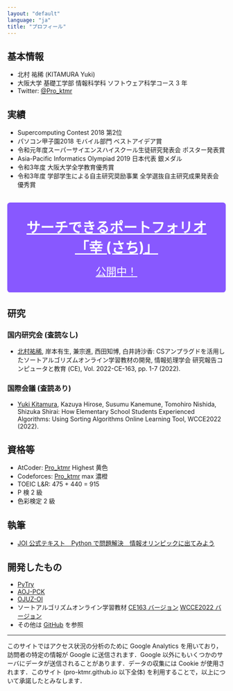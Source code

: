 ```yaml
---
layout: "default"
language: "ja"
title: "プロフィール"
---
```


## 基本情報

- 北村 祐稀 (KITAMURA Yuki)
- 大阪大学 基礎工学部 情報科学科 ソフトウェア科学コース 3 年
- Twitter: [@Pro_ktmr](https://twitter.com/Pro_ktmr)

## 実績

- Supercomputing Contest 2018 第2位
- パソコン甲子園2018 モバイル部門 ベストアイデア賞
- 令和元年度スーパーサイエンスハイスクール生徒研究発表会 ポスター発表賞
- Asia-Pacific Informatics Olympiad 2019 日本代表 銀メダル
- 令和3年度 大阪大学全学教育優秀賞
- 令和3年度 学部学生による自主研究奨励事業 全学選抜自主研究成果発表会 優秀賞

<style>
  .sachi {
    display: block;
    margin: 2rem 0;
    padding: 2rem;
    background: #8858ff;
    color: white;
    text-align: center;
    border-radius: 0.4rem;
    font-size: 1.5rem;
  }
  .sachi:hover {
    text-decoration: none;
    box-shadow: 0 0 4px black;
  }
  .sachiTitle {
    font-size: 2rem;
    font-weight: 700;
    margin-bottom: 1rem;
  }
</style>

<a href="./portfolio/" class="sachi">
  <div class="sachiTitle">サーチできるポートフォリオ「幸 (さち)」</div>
  <div>公開中！</div>
</a>

## 研究

### 国内研究会 (査読なし)

- <u>北村祐稀</u>, 岸本有生, 兼宗進, 西田知博, 白井詩沙香: CSアンプラグドを活用したソートアルゴリズムオンライン学習教材の開発, 情報処理学会 研究報告コンピュータと教育 (CE), Vol. 2022-CE-163, pp. 1-7 (2022).

### 国際会議 (査読あり)

- <u>Yuki Kitamura</u>, Kazuya Hirose, Susumu Kanemune, Tomohiro Nishida, Shizuka Shirai: How Elementary School Students Experienced Algorithms: Using Sorting Algorithms Online Learning Tool, WCCE2022 (2022).

## 資格等

- AtCoder: [Pro_ktmr](https://atcoder.jp/users/Pro_ktmr) Highest 黄色
- Codeforces: [Pro_ktmr](https://codeforces.com/profile/Pro_ktmr) max 濃橙
- TOEIC L&R: 475 + 440 = 915
- P 検 2 級
- 色彩検定 2 級

## 執筆

- [JOI 公式テキスト　Python で問題解決　情報オリンピックに出てみよう](https://pro-ktmr.github.io/joi-text/)

## 開発したもの

- [PyTry](https://pro-ktmr.github.io/pytry/)
- [AOJ-PCK](https://pro-ktmr.github.io/aoj-pck/)
- [OJUZ-OI](https://pro-ktmr.github.io/ojuz-oi/)
- ソートアルゴリズムオンライン学習教材 [CE163 バージョン](https://pro-ktmr.github.io/learn-sorting-algorithms-ce163/)  [WCCE2022 バージョン](https://pro-ktmr.github.io/learn-sorting-algorithms-wcce2022/)
- その他は [GitHub](https://github.com/Pro-ktmr?tab=repositories) を参照

---

このサイトではアクセス状況の分析のために Google Analytics を用いており，訪問者の特定の情報が Google に送信されます．Google 以外にもいくつかのサーバにデータが送信されることがあります．データの収集には Cookie が使用されます．このサイト (pro-ktmr.github.io 以下全体) を利用することで，以上について承諾したとみなします．
